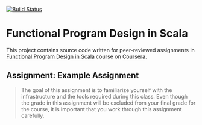[![Build Status](https://travis-ci.org/sczerwinski/coursera-progfun2.svg?branch=master)](https://travis-ci.org/sczerwinski/coursera-progfun2)

# Functional Program Design in Scala

This project contains source code written for peer-reviewed assignments in [Functional Program Design in Scala](https://www.coursera.org/learn/progfun2) course on [Coursera](https://www.coursera.org/).

## Assignment: Example Assignment

> The goal of this assignment is to familiarize yourself with the infrastructure and the tools required during this class. Even though the grade in this assignment will be excluded from your final grade for the course, it is important that you work through this assignment carefully.

